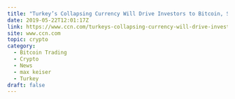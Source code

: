 ```yaml
---
title: "Turkey’s Collapsing Currency Will Drive Investors to Bitcoin, Says Max Keiser"
date: 2019-05-22T12:01:17Z
link: https://www.ccn.com/turkeys-collapsing-currency-will-drive-investors-to-bitcoin-says-max-keiser?utm_medium=RSS&utm_source=hune
site: www.ccn.com
topic: crypto
category:
  - Bitcoin Trading
  - Crypto
  - News
  - max keiser
  - Turkey
draft: false
---
```

